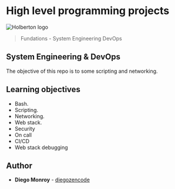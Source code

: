 # High level programming projects
![Holberton logo](https://www.holbertonschool.com/holberton-logo.png)
> Fundations - System Engineering DevOps

## System Engineering & DevOps
The objective of this repo is to some scripting and networking.

## Learning objectives
* Bash.
* Scripting.
* Networking.
* Web stack.
* Security
* On call
* CI/CD
* Web stack debugging

## Author
* **Diego Monroy** - [diegozencode](https://github.com/diegozencode)
